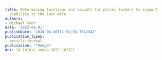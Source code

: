 ```yaml
---
title: Determining locations and layouts for parcel lockers to support supply chain
  viability at the last mile
authors:
- Michael Kahr
date: '2022-01-01'
publishDate: '2024-04-26T11:52:58.781234Z'
publication_types:
- article-journal
publication: '*Omega*'
doi: 10.1016/j.omega.2022.102721
---
```

